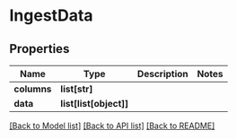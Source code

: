 # IngestData

## Properties
Name | Type | Description | Notes
------------ | ------------- | ------------- | -------------
**columns** | **list[str]** |  | 
**data** | **list[list[object]]** |  | 

[[Back to Model list]](../README.md#documentation-for-models) [[Back to API list]](../README.md#documentation-for-api-endpoints) [[Back to README]](../README.md)

